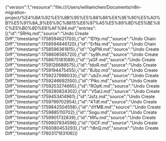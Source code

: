 {"version":1,"resource":"file:///Users/williamchen/Documents/n8n-migration-project/%E4%BA%92%E5%8B%95%E5%88%86%E6%9E%90%E5%A0%B1%E5%91%8A_9%E6%9C%8815%E6%97%A5%E5%89%8D%E5%BE%8C%E5%B0%8D%E6%AF%94.md","entries":[{"id":"SRHq.md","source":"Undo Create Diff","timestamp":1758594621703},{"id":"1DYp.md","source":"Undo Chain Diff","timestamp":1758594846120},{"id":"ErNa.md","source":"Undo Chain Diff","timestamp":1758596361815},{"id":"OgPW.md","source":"Undo Create Diff","timestamp":1758606565720},{"id":"sy9h.md","source":"Undo Create Diff","timestamp":1758675181089},{"id":"jsGF.md","source":"Undo Create Diff","timestamp":1759126689575},{"id":"tdoR.md","source":"Undo Create Diff","timestamp":1759194475455},{"id":"BJbz.md","source":"Undo Create Diff","timestamp":1759237998033},{"id":"ubZn.md","source":"Undo Create Diff","timestamp":1759246692550},{"id":"Plkc.md","source":"Undo Create Diff","timestamp":1759253274665},{"id":"ROpK.md","source":"Undo Create Diff","timestamp":1759280824302},{"id":"V5aU.md","source":"Undo Create Diff","timestamp":1759453414961},{"id":"Jsfz.md","source":"Undo Create Diff","timestamp":1759799702954},{"id":"4Tdf.md","source":"Undo Create Diff","timestamp":1759842504558},{"id":"dYMB.md","source":"Undo Create Diff","timestamp":1759885110702},{"id":"Sogu.md","source":"Undo Create Diff","timestamp":1759901732839},{"id":"tRfu.md","source":"Undo Create Diff","timestamp":1759907934596},{"id":"0iCF.md","source":"Undo Create Diff","timestamp":1760080453293},{"id":"t8nQ.md","source":"Undo Create Diff","timestamp":1760317163106}]}
